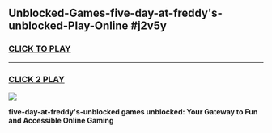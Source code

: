 
## Unblocked-Games-five-day-at-freddy's-unblocked-Play-Online #j2v5y
<h3>
<a href="https://news.freeplayer.one?title=five-day-at-freddy's-unblocked&ref=3">CLICK TO PLAY</a></h3>
<hr>

<h3>
<a href="https://news.freeplayer.one?title=five-day-at-freddy's-unblocked&ref=3">CLICK 2 PLAY</a>
  
</h3>

<a href="https://news.freeplayer.one?title=five-day-at-freddy's-unblocked&ref=3"><img src="https://clearcache.store/games.png"></a>


**five-day-at-freddy's-unblocked games unblocked: Your Gateway to Fun and Accessible Online Gaming**
